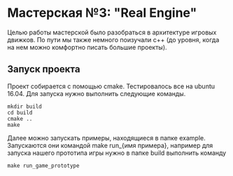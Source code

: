 # Мастерская №3: "Real Engine"

Целью работы мастерской было разобраться в архитектуре игровых движков. По пути мы также немного поизучали с++ (до уровня, когда на нем можно комфортно писать большие проекты). 

## Запуск проекта
Проект собирается с помощью cmake. Тестировалось все на ubuntu 16.04. Для запуска нужно выполнить следующие команды.
```
mkdir build
cd build
cmake ..
make
```

Далее можно запускать примеры, находящиеся в папке example. Запускаются они командой make run_{имя примера}, например для запуска нашего прототипа игры нужно в папке build выполнить команду
```
make run_game_prototype
```
